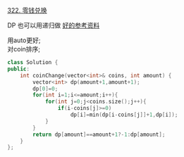 [322. 零钱兑换](https://leetcode-cn.com/problems/coin-change/)

DP 也可以用递归做 
[好的参考资料](https://leetcode-cn.com/problems/coin-change/solution/dong-tai-gui-hua-tao-lu-xiang-jie-by-wei-lai-bu-ke/)   

用auto更好;   
对coin排序;
```cpp
class Solution {
public:
    int coinChange(vector<int>& coins, int amount) {
        vector<int> dp(amount+1,amount+1);
        dp[0]=0;
        for(int i=1;i<=amount;i++){
            for(int j=0;j<coins.size();j++){
                if(i-coins[j]>=0) 
                    dp[i]=min(dp[i-coins[j]]+1,dp[i]);
            }
        }
        return dp[amount]==amount+1?-1:dp[amount];
    }
};
```

```cpp

```